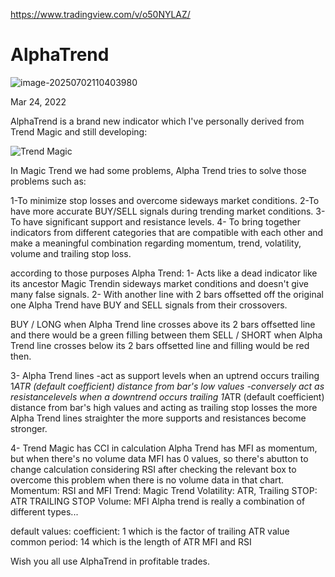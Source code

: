 https://www.tradingview.com/v/o50NYLAZ/

# AlphaTrend

![image-20250702110403980](https://pkuxiaohou.oss-cn-beijing.aliyuncs.com/img/202507021104053.png)



Mar 24, 2022

AlphaTrend is a brand new indicator which I've personally derived from Trend Magic and still developing:

![Trend Magic](https://s3.tradingview.com/k/kRIjThLZ_mid.png)

In Magic Trend we had some problems, Alpha Trend tries to solve those problems such as:

1-To minimize stop losses and overcome sideways market conditions.
2-To have more accurate BUY/SELL signals during trending market conditions.
3- To have significant support and resistance levels.
4- To bring together indicators from different categories that are compatible with each other and make a meaningful combination regarding momentum, trend, volatility, volume and trailing stop loss.

according to those purposes Alpha Trend:
1- Acts like a dead indicator like its ancestor Magic Trendin sideways market conditions and doesn't give many false signals.
2- With another line with 2 bars offsetted off the original one Alpha Trend have BUY and SELL signals from their crossovers.

BUY / LONG when Alpha Trend line crosses above its 2 bars offsetted line and there would be a green filling between them
SELL / SHORT when Alpha Trend line crosses below its 2 bars offsetted line and filling would be red then.

3- Alpha Trend lines
-act as support levels when an uptrend occurs trailing 1*ATR (default coefficient) distance from bar's low values
-conversely act as resistancelevels when a downtrend occurs trailing 1*ATR (default coefficient) distance from bar's high values
and acting as trailing stop losses
the more Alpha Trend lines straighter the more supports and resistances become stronger.

4- Trend Magic has CCI in calculation
Alpha Trend has MFI as momentum, but when there's no volume data MFI has 0 values, so there's abutton to change calculation considering RSI after checking the relevant box to overcome this problem when there is no volume data in that chart.
Momentum: RSI and MFI
Trend: Magic Trend
Volatility: ATR,
Trailing STOP: ATR TRAILING STOP
Volume: MFI
Alpha trend is really a combination of different types...

default values:
coefficient: 1 which is the factor of trailing ATR value
common period: 14 which is the length of ATR MFI and RSI

Wish you all use AlphaTrend in profitable trades.



































